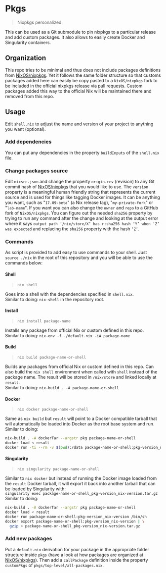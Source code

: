 # Pkgs
> Nixpkgs personalized

This can be used as a Git submodule to pin nixpkgs to a particular release and add custom packages. It also allows to easily create Docker and Singularity containers. 

## Organization
This repo tries to be minimal and thus does not include packages definitions from [NixOS/nixpkgs](https://github.com/NixOS/nixpkgs). Yet it follows the same folder structure so that customs packages added here can easily be copy pasted to a `NixOS/nixpkgs` fork to be included in the official nixpkgs release via pull requests. Custom packages added this way to the official Nix will be maintained there and removed from this repo.

## Usage
Edit `shell.nix` to adjust the name and version of your project to anything you want (optional).

### Add dependencies
You can put any dependencies in the property `buildInputs` of the `shell.nix` file.

### Change packages source
Edit `nixsrc.json` and change the property `origin.rev` (revision) to any Git commit hash of [NixOS/nixpkgs](https://github.com/NixOS/nixpkgs) that you would like to use. The `version` property is a meaningful human friendly string that represents the current source and is used for things like tagging Docker images. It can be anything you want, such as "`17.09-beta`" (a Nix release tag), "`my-private-fork`" or "`lab-name`". If you want you can also change the `owner` and `repo` to a GitHub fork of `NixOS/nixpkgs`. You can figure out the needed `sha256` property by trying to run any command after the change and looking at the output error where it says `output path ‘/nix/store/X’ has r:sha256 hash ‘Y’ when ‘Z’ was expected` and replacing the `sha256` property with the hash `‘Z’`.


### Commands
As script is provided to add easy to use commands to your shell. Just `source ./nix` in the root of this repository and you will be able to use the commands below:

#### Shell
>`nix shell`

Goes into a shell with the dependencies specified in `shell.nix`.  
Similar to doing: `nix-shell` in the repository root.

#### Install
> `nix install package-name`

Installs any package from official Nix or custom defined in this repo.  
Similar to doing: `nix-env -f ./default.nix -iA package-name`

#### Build 
> `nix build package-name-or-shell`

Builds any packages from official Nix or custom defined in this repo. Can also build the `nix shell` environment when called with `shell` instead of the package name. The result will be stored in `/nix/store` and linked locally at `result`.  
Similar to doing: `nix-build . -A package-name-or-shell`

#### Docker
> `nix docker package-name-or-shell`

Same as `nix build` but `result` will point to a Docker compatible tarball that will automatically be loaded into Docker as the root base system and run.  
Similar to doing:
```bash
nix-build . -A dockerTar --argstr pkg package-name-or-shell
docker load < result
docker run -ti --rm -v $(pwd):/data package-name-or-shell:pkg-version_nix-version /bin/sh
```

#### Singularity
> `nix singularity package-name-or-shell`

Similar to `nix docker` but instead of running the Docker image loaded from the `result` Docker tarball, it will export it back into another tarball that can be loaded by Singularity with:  
`singularity exec package-name-or-shell_pkg-version_nix-version.tar.gz`  
Similar to doing:
```bash
nix-build . -A dockerTar --argstr pkg package-name-or-shell
docker load < result
docker run package-name-or-shell:pkg-version_nix-version /bin/sh
docker export package-name-or-shell:pkg-version_nix-version | \
  gzip > package-name-or-shell_pkg-version_nix-version.tar.gz
```

### Add new packages
Put a `default.nix` derivation for your package in the appropriate folder structure inside `pkgs` (have a look at how packages are organized at [NixOS/nixpkgs](https://github.com/NixOS/nixpkgs)). Then add a `callPackage` definition inside the property `customPkgs` of `pkgs/top-level/all-packages.nix`.